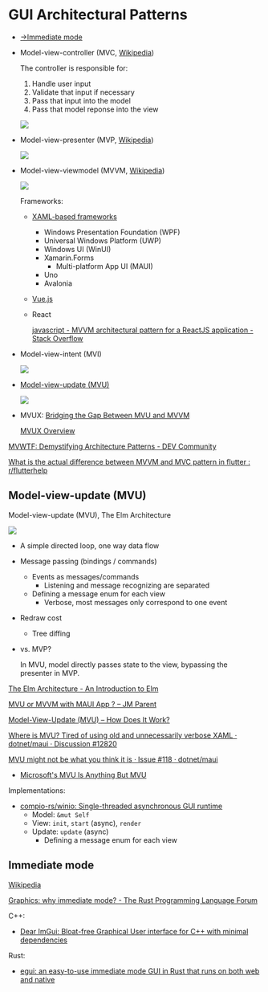 # GUI Architectural Patterns
- [→Immediate mode](#immediate-mode)

- Model-view-controller (MVC, [Wikipedia](https://en.wikipedia.org/wiki/Model%E2%80%93view%E2%80%93controller))

  The controller is responsible for:
  1. Handle user input
  2. Validate that input if necessary
  3. Pass that input into the model
  4. Pass that model reponse into the view

  ![](https://res.cloudinary.com/practicaldev/image/fetch/s--STiYr4TG--/c_limit%2Cf_auto%2Cfl_progressive%2Cq_auto%2Cw_880/https://thepracticaldev.s3.amazonaws.com/i/0o42x7ijrmr9noxcqyxk.png)

- Model-view-presenter (MVP, [Wikipedia](https://en.wikipedia.org/wiki/Model%E2%80%93view%E2%80%93presenter))

  ![](https://res.cloudinary.com/practicaldev/image/fetch/s--BZHaH1My--/c_limit%2Cf_auto%2Cfl_progressive%2Cq_auto%2Cw_880/https://thepracticaldev.s3.amazonaws.com/i/15uwjej52fhhxzb1npxi.png)

- Model-view-viewmodel (MVVM, [Wikipedia](https://en.wikipedia.org/wiki/Model%E2%80%93view%E2%80%93viewmodel))
  
  ![](https://web.archive.org/web/20240108213044if_/https://res.cloudinary.com/practicaldev/image/fetch/s--wnhmT4T0--/c_limit%2Cf_auto%2Cfl_progressive%2Cq_auto%2Cw_880/https:/thepracticaldev.s3.amazonaws.com/i/ukpejkp1tmzatyrgrjtr.png)

  Frameworks:
  - [XAML-based frameworks](https://github.com/Chaoses-Ib/.NET#gui)
    - Windows Presentation Foundation (WPF)
    - Universal Windows Platform (UWP)
    - Windows UI (WinUI)
    - Xamarin.Forms
      - Multi-platform App UI (MAUI)
    - Uno
    - Avalonia
  - [Vue.js](https://012.vuejs.org/guide/)
  - React

    [javascript - MVVM architectural pattern for a ReactJS application - Stack Overflow](https://stackoverflow.com/questions/51506440/mvvm-architectural-pattern-for-a-reactjs-application)

- Model-view-intent (MVI)

  ![](https://res.cloudinary.com/practicaldev/image/fetch/s--Xk9-Dois--/c_limit%2Cf_auto%2Cfl_progressive%2Cq_auto%2Cw_880/https://thepracticaldev.s3.amazonaws.com/i/ynwdqq12l4bkfunntd87.png)

- [Model-view-update (MVU)](#model-view-update-mvu)

  ![](https://res.cloudinary.com/practicaldev/image/fetch/s--pfGYqFNK--/c_limit%2Cf_auto%2Cfl_progressive%2Cq_auto%2Cw_880/https://github.com/dotnet/Comet/raw/dev/art/mvu-pattern.png)

- MVUX: [Bridging the Gap Between MVU and MVVM](https://platform.uno/blog/intro-mvux/)

  [MVUX Overview](https://platform.uno/docs/articles/external/uno.extensions/doc/Overview/Reactive/overview.html)

[MVWTF: Demystifying Architecture Patterns - DEV Community](https://dev.to/adammc331/mvwtf-demystifying-architecture-patterns-ap1)

[What is the actual difference between MVVM and MVC pattern in flutter : r/flutterhelp](https://www.reddit.com/r/flutterhelp/comments/17etao0/what_is_the_actual_difference_between_mvvm_and/)

## Model-view-update (MVU)
Model-view-update (MVU), The Elm Architecture

![](https://res.cloudinary.com/practicaldev/image/fetch/s--pfGYqFNK--/c_limit%2Cf_auto%2Cfl_progressive%2Cq_auto%2Cw_880/https://github.com/dotnet/Comet/raw/dev/art/mvu-pattern.png)

- A simple directed loop, one way data flow
- Message passing (bindings / commands)
  - Events as messages/commands
    - Listening and message recognizing are separated
  - Defining a message enum for each view
    - Verbose, most messages only correspond to one event
- Redraw cost
  - Tree diffing
- vs. MVP?

  In MVU, model directly passes state to the view, bypassing the presenter in MVP.

[The Elm Architecture - An Introduction to Elm](https://guide.elm-lang.org/architecture/)

[MVU or MVVM with MAUI App ? – JM Parent](https://www.jmparent.com/2022/01/18/mvu-or-mvvm-with-maui-app/)

[Model-View-Update (MVU) – How Does It Work?](https://thomasbandt.com/model-view-update)

[Where is MVU? Tired of using old and unnecessarily verbose XAML · dotnet/maui · Discussion #12820](https://github.com/dotnet/maui/discussions/12820)

[MVU might not be what you think it is · Issue #118 · dotnet/maui](https://github.com/dotnet/maui/issues/118)
- [Microsoft's MVU Is Anything But MVU](https://web.archive.org/web/20200803212537/https://thomasbandt.com/microsoft-maui-mvu)

Implementations:
- [compio-rs/winio: Single-threaded asynchronous GUI runtime](https://github.com/compio-rs/winio)
  - Model: `&mut Self`
  - View: `init`, `start` (async), `render`
  - Update: `update` (async)
    - Defining a message enum for each view

## Immediate mode
[Wikipedia](https://en.wikipedia.org/wiki/Immediate_mode_(computer_graphics))

[Graphics: why immediate mode? - The Rust Programming Language Forum](https://users.rust-lang.org/t/graphics-why-immediate-mode/93356)

C++:
- [Dear ImGui: Bloat-free Graphical User interface for C++ with minimal dependencies](https://github.com/ocornut/imgui)

Rust:
- [egui: an easy-to-use immediate mode GUI in Rust that runs on both web and native](https://github.com/emilk/egui)

